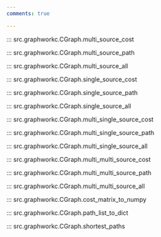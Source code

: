 ```yaml
---
comments: true

---
```


<a id="multi_source_cost"></a>
::: src.graphworkc.CGraph.multi_source_cost

<a id="multi_source_path"></a>
::: src.graphworkc.CGraph.multi_source_path

<a id="multi_source_all"></a>
::: src.graphworkc.CGraph.multi_source_all

<a id="single_source_cost"></a>
::: src.graphworkc.CGraph.single_source_cost

<a id="single_source_path"></a>
::: src.graphworkc.CGraph.single_source_path

<a id="single_source_all"></a>
::: src.graphworkc.CGraph.single_source_all

<a id="multi_single_source_cost"></a>
::: src.graphworkc.CGraph.multi_single_source_cost

<a id="multi_single_source_path"></a>
::: src.graphworkc.CGraph.multi_single_source_path

<a id="multi_single_source_all"></a>
::: src.graphworkc.CGraph.multi_single_source_all

<a id="multi_multi_source_cost"></a>
::: src.graphworkc.CGraph.multi_multi_source_cost

<a id="multi_multi_source_path"></a>
::: src.graphworkc.CGraph.multi_multi_source_path

<a id="multi_multi_source_all"></a>
::: src.graphworkc.CGraph.multi_multi_source_all

<a id="cost_matrix_to_numpy"></a>
::: src.graphworkc.CGraph.cost_matrix_to_numpy

<a id="path_list_to_dict"></a>
::: src.graphworkc.CGraph.path_list_to_dict

<a id="shortest_paths"></a>
::: src.graphworkc.CGraph.shortest_paths